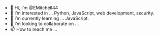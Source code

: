 - 👋 Hi, I’m @EMitchell44
- 👀 I’m interested in ... Python, JavaScript, web development, security.
- 🌱 I’m currently learning ... JavaScript.
- 💞️ I’m looking to collaborate on ...
- 📫 How to reach me ...
